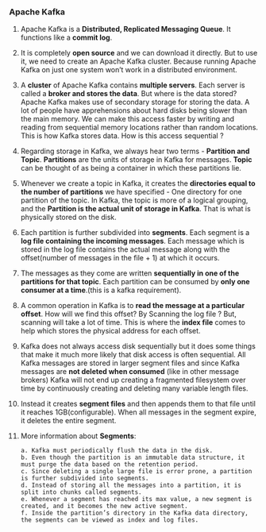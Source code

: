 ### Apache Kafka

1. Apache Kafka is a **Distributed, Replicated Messaging Queue**. It functions like a **commit log**.
2. It is completely **open source** and we can download it directly. But to use it, we need to create an Apache Kafka cluster. 
   Because running Apache Kafka on just one system won’t work in a distributed environment.
3. A **cluster** of Apache Kafka contains **multiple servers**. Each server is called a **broker and stores the data**. 
   But where is the data stored? Apache Kafka makes use of secondary storage for storing the data. 
   A lot of people have apprehensions about hard disks being slower than the main memory. 
   We can make this access faster by writing and reading from sequential memory locations rather than random locations. 
   This is how Kafka stores data. How is this access sequential ? 
4. Regarding storage in Kafka, we always hear two terms - **Partition and Topic**. 
   **Partitions** are the units of storage in Kafka for messages. 
   **Topic** can be thought of as being a container in which these partitions lie.
5. Whenever we create a topic in Kafka, it creates the **directories equal to the number of partitions** we have specified - 
   One directory for one partition of the topic. In Kafka, the topic is more of a logical grouping, 
   and the **Partition is the actual unit of storage in Kafka**. That is what is physically stored on the disk. 

6. Each partition is further subdivided into **segments**. Each segment is a **log file containing the incoming messages**. 
   Each message which is stored in the log file contains the actual message along with the offset(number of messages in the file + 1) at which it occurs.

7. The messages as they come are written **sequentially in one of the partitions for that topic**.
   Each partition can be consumed by **only one consumer at a time**.(this is a kafka requirement). 

8. A common operation in Kafka is to **read the message at a particular offset**. How will we find this offset? By Scanning the log file ? 
   But, scanning will take a lot of time. This is where the **index file** comes to help which stores the physical address for each offset.

9. Kafka does not always access disk sequentially but it does some things that make it much more likely that disk access is often sequential. 
   All Kafka messages are stored in larger segment files and since Kafka messages are **not deleted when consumed** (like in other message brokers) 
   Kafka will not end up creating a fragmented filesystem over time by continuously creating and deleting many variable length files.

10. Instead it creates **segment files** and then appends them to that file until it reaches 1GB(configurable). 
    When all messages in the segment expire, it deletes the entire segment.

11. More information about **Segments**:

        a. Kafka must periodically flush the data in the disk. 
        b. Even though the partition is an immutable data structure, it must purge the data based on the retention period. 
        c. Since deleting a single large file is error prone, a partition is further subdivided into segments. 
        d. Instead of storing all the messages into a partition, it is split into chunks called segments. 
        e. Whenever a segment has reached its max value, a new segment is created, and it becomes the new active segment.
        f. Inside the partition’s directory in the Kafka data directory, the segments can be viewed as index and log files.

